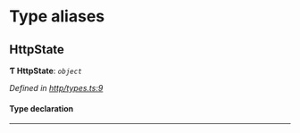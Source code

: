 

# Type aliases

<a id="httpstate"></a>

##  HttpState

**Ƭ HttpState**: *`object`*

*Defined in [http/types.ts:9](https://github.com/polkadot-js/api/blob/3e755b9/packages/rpc-provider/src/http/types.ts#L9)*

#### Type declaration

___

